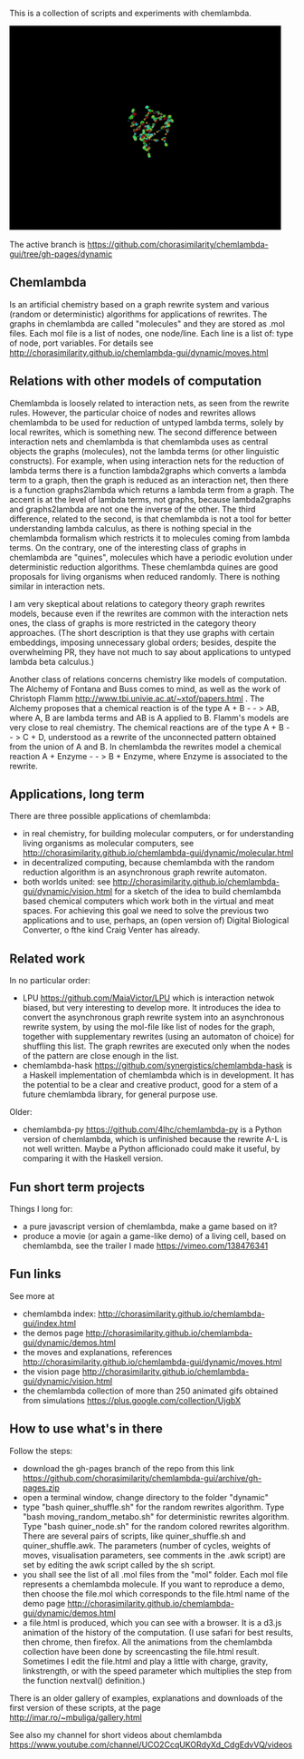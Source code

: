 This is a collection of scripts and experiments with chemlambda. 

![alt tag](tape_long_4653_2.gif)


The active branch is https://github.com/chorasimilarity/chemlambda-gui/tree/gh-pages/dynamic

## Chemlambda

Is an artificial chemistry based on a graph rewrite system and various (random or deterministic) algorithms for applications of rewrites. The graphs in chemlambda are called "molecules" and they are stored as .mol files. Each mol file is a list of nodes, one node/line. Each line is a list of: type of node, port variables. For details see http://chorasimilarity.github.io/chemlambda-gui/dynamic/moves.html 

## Relations with other models of computation

Chemlambda is loosely related to interaction nets, as seen from the rewrite rules. However, the particular choice of nodes and rewrites allows chemlambda to be used for reduction of untyped lambda terms,  solely by local rewrites, which is something new. The second difference between interaction nets and chemlambda is that chemlambda uses as central objects the graphs (molecules), not the lambda terms (or other linguistic constructs). For example, when using interaction nets for the reduction of lambda terms there is a function lambda2graphs which converts a lambda term to a graph, then the graph is reduced as an interaction net, then there is a function graphs2lambda which returns a lambda term from a graph. The accent is at the level of lambda terms, not graphs, because lambda2graphs and graphs2lambda are not one the inverse of the other. The third difference, related to the second, is that chemlambda is not a tool for better understanding lambda calculus, as there is nothing special in the chemlambda formalism which restricts it to molecules coming from lambda terms. On the contrary, one of the interesting class of graphs in chemlambda are "quines", molecules which have a periodic evolution under deterministic reduction algorithms. These chemlambda quines are good proposals for living organisms when reduced randomly. There is nothing similar in interaction nets. 

I am very skeptical about relations to category theory graph rewrites models, because even if the rewrites are common with the interaction nets ones, the class of graphs is more restricted in the category theory approaches. (The short description is that they use graphs with certain embeddings, imposing unnecessary global orders; besides, despite the overwhelming PR, they have not much to say about applications to untyped lambda beta calculus.) 

Another class of relations concerns chemistry like models of computation. The Alchemy of Fontana and Buss comes to mind, as well as the work of Christoph Flamm http://www.tbi.univie.ac.at/~xtof/papers.html . The Alchemy proposes that a chemical reaction is of the type A + B - - > AB, where A, B are lambda terms and AB is A applied to B. Flamm's models are very close to real chemistry. The chemical reactions are of the type A + B - - > C + D, understood as a rewrite of the unconnected pattern obtained from the union of A and B. In chemlambda the rewrites model a chemical reaction A + Enzyme - - > B  + Enzyme, where Enzyme is associated to the rewrite. 

## Applications, long term

There are three possible applications of chemlambda: 
- in real chemistry, for building molecular computers, or for understanding living organisms as molecular computers, see http://chorasimilarity.github.io/chemlambda-gui/dynamic/molecular.html 
- in decentralized computing, because chemlambda with the random reduction algorithm is an asynchronous graph rewrite automaton. 
- both worlds united: see http://chorasimilarity.github.io/chemlambda-gui/dynamic/vision.html for a sketch of the idea to build chemlambda based chemical computers which work both in the virtual and meat spaces. For achieving this goal we need to solve the previous two applications and to use, perhaps, an (open version of) Digital Biological Converter, o fthe kind Craig Venter has already. 


## Related work


In no particular order:
- LPU https://github.com/MaiaVictor/LPU which is interaction netwok biased, but very interesting to develop more. It introduces the idea to convert the asynchronous graph rewrite system into an asynchronous rewrite system, by using the mol-file like list of nodes for the graph, together with supplementary rewrites (using an automaton of choice) for shuffling this list. The graph rewrites are executed only when the nodes of the pattern are close enough in the list. 
- chemlambda-hask https://github.com/synergistics/chemlambda-hask is a Haskell implementation of chemlambda which is  in development. It has the potential to be a clear and creative product, good for  a stem of a future chemlambda library, for general purpose use.

Older: 
-  chemlambda-py https://github.com/4lhc/chemlambda-py is a Python version of chemlambda, which is unfinished because the rewrite A-L is not well written. Maybe a Python afficionado could make it useful, by comparing it with the Haskell version. 

## Fun short term projects

Things I long for: 
- a pure javascript version of chemlambda, make a game based on it? 
- produce a movie (or again a game-like demo) of a living cell, based on chemlambda, see the trailer I made https://vimeo.com/138476341 

## Fun links

See more at
- chemlambda index: http://chorasimilarity.github.io/chemlambda-gui/index.html
- the demos page http://chorasimilarity.github.io/chemlambda-gui/dynamic/demos.html
- the moves and explanations, references http://chorasimilarity.github.io/chemlambda-gui/dynamic/moves.html
- the vision page http://chorasimilarity.github.io/chemlambda-gui/dynamic/vision.html
- the chemlambda collection of more than 250 animated gifs obtained from simulations https://plus.google.com/collection/UjgbX

## How to use what's in there

Follow the steps: 
- download the gh-pages branch of the repo from this link https://github.com/chorasimilarity/chemlambda-gui/archive/gh-pages.zip
- open a terminal window, change directory to the folder "dynamic"
- type "bash quiner_shuffle.sh" for the random rewrites algorithm. Type "bash moving_random_metabo.sh" for deterministic rewrites algorithm. Type "bash quiner_node.sh" for the random colored rewrites algorithm. There are several pairs of scripts, like quiner_shuffle.sh and quiner_shuffle.awk. The parameters (number of cycles, weights of moves, visualisation parameters, see comments in the .awk script) are set by editing the awk script called by the sh script. 
- you shall see the list of all .mol files from the "mol" folder. Each mol file represents a chemlambda molecule. If you want to reproduce a demo, then choose the file.mol which corresponds to the file.html name of the demo page http://chorasimilarity.github.io/chemlambda-gui/dynamic/demos.html 
- a file.html is produced, which you can see with a browser. It is a d3.js animation of the history of the computation. (I use safari for best results, then chrome, then firefox. All the animations from the chemlambda collection have been done by screencasting the file.html result. Sometimes I edit the file.html and play a little with charge, gravity, linkstrength, or with the speed parameter which multiplies the step from the function nextval() definition.)


There is an older gallery of examples, explanations and downloads of the first version of these scripts, at the page http://imar.ro/~mbuliga/gallery.html

See also my channel for short videos about chemlambda https://www.youtube.com/channel/UCO2CcqUKORdyXd_CdgEdvVQ/videos

